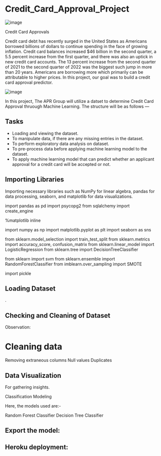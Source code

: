 # Credit_Card_Approval_Project

![image](https://user-images.githubusercontent.com/99145651/187097847-df645dc0-bca6-4fb0-86ca-00bdfdfc158c.png)

Credit Card Approvals 

Credit card debt has recently surged in the United States as Americans borrowed billions of dollars to continue spending in the face of growing inflation. Credit card balances increased $46 billion in the second quarter, a 5.5 percent increase from the first quarter, and there was also an uptick in new credit card accounts. The 13 percent increase from the second quarter of 2021 to the second quarter of 2022 was the biggest such jump in more than 20 years. Americans are borrowing more which primarily can be attributable to higher prices. In this project, our goal was to build a credit card approval predictor.

![image](https://user-images.githubusercontent.com/99145651/187246959-508cbd8d-009a-4db8-b8e7-6fc68c7f83ae.png)

 In this project, The APR Group will utilize a datset to determine Credit Card Approval thruough Machine Learning. The structure will be as follows —

## Tasks
* Loading and viewing the dataset.
* To manipulate data, if there are any missing entries in the dataset.
* To perform exploratory data analysis on dataset.
* To pre-process data before applying machine learning model to the dataset.
* To apply machine learning model that can predict whether an applicant approval for a credit card will be accepted or not.

## Importing Libraries
Importing necessary libraries such as NumPy for linear algebra, pandas for data processing, seaborn, and matplotlib for data visualizations.

import pandas as pd
import psycopg2
from sqlalchemy import create_engine

%matplotlib inline

import numpy as np
import matplotlib.pyplot as plt
import seaborn as sns

from sklearn.model_selection import train_test_split
from sklearn.metrics import accuracy_score, confusion_matrix
from sklearn.linear_model import LogisticRegression
from sklearn.tree import DecisionTreeClassifier

from sklearn import svm
from sklearn.ensemble import RandomForestClassifier
from imblearn.over_sampling import SMOTE

import pickle

## Loading Dataset
.


## Checking and Cleaning of Dataset

Observation: 



# Cleaning data

Removing extraneous columns
Null values
Duplicates


## Data Visualization
For gathering insights.

Classification Modeling

Here, the models used are:-

Random Forest Classifier
Decision Tree Classifier

## Export the model: 

## Heroku deployment:




